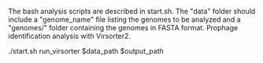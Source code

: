 The bash analysis scripts are described in start.sh. The "data" folder should include a "genome_name" file listing the genomes to be analyzed and a "genomes/" folder containing the genomes in FASTA format.
Prophage identification analysis with Virsorter2.

./start.sh run_virsorter $data_path $output_path
